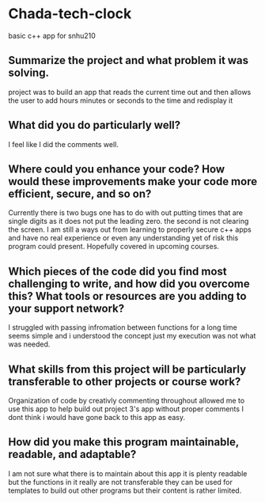 # Chada-tech-clock
basic c++ app for snhu210 

## Summarize the project and what problem it was solving.
project was to build an app that reads the current time out and then allows the user to add hours minutes or seconds to the time and redisplay it

## What did you do particularly well?
I feel like I did the comments well. 

## Where could you enhance your code? How would these improvements make your code more efficient, secure, and so on?
Currently there is two bugs one has to do with out putting times that are single digits as it does not put the leading zero. the second is not clearing the screen. I am still a ways out from learning to properly secure c++ apps and have no real experience or even any understanding yet of risk this program could present. Hopefully covered in upcoming courses.

## Which pieces of the code did you find most challenging to write, and how did you overcome this? What tools or resources are you adding to your support network?
I struggled with passing infromation between functions for a long time seems simple and i understood the concept just my execution was not what was needed.

## What skills from this project will be particularly transferable to other projects or course work?
Organization of code by creativly commenting throughout allowed me to use this app to help build out project 3's app without proper comments I dont think i would have gone back to this app as easy.

## How did you make this program maintainable, readable, and adaptable?
I am not sure what there is to maintain about this app it is plenty readable but the functions in it really are not transferable they can be used for templates to build out other programs but their content is rather limited.

